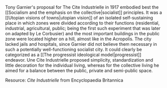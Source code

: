 ---
---

Tony Garnier's proposal for The Cite Industrielle in 1917 embodied best the [[Socialism and the emphasis on the collective|socialist]] principles. It was a [[Utopian visions of towns|utopian vision]] of an isolated self-sustaining place in which zones were divided according to their functions (residential, industrial, agricultural, public; being the first such experiment that was later on adapted by Le Corbusier) and the most important buildings in the public zone were located higher on a hill, almost like in the Acropolis. The city lacked jails and hospitals, since Garnier did not believe them necessary in such a potentially well-functioning socialist city. It could clearly be categorized as a [[The progressist ideological model|progressist]] endeavor. Une Cite Industrielle proposed simplicity, standardization and little decoration for the individual living, whereas for the collective living he aimed for a balance between the public, private and semi-public space.

Resource: _Cite Industrielle_ from Encyclopaedia Britannica